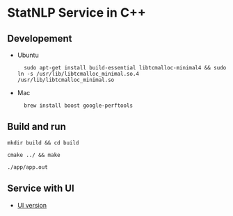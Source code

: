 # StatNLP Service in C++

## Developement

- Ubuntu
    
        sudo apt-get install build-essential libtcmalloc-minimal4 && sudo ln -s /usr/lib/libtcmalloc_minimal.so.4 /usr/lib/libtcmalloc_minimal.so 

- Mac    

        brew install boost google-perftools

## Build and run

    mkdir build && cd build  

    cmake ../ && make

    ./app/app.out

## Service with UI

- [UI version](https://github.com/sutd-statnlp/initializer-statnlp-service-cpp/tree/master/ui)  